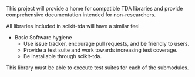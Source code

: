 
This project will provide a home for compatible TDA libraries and provide comprehensive documentation intended for non-researchers.

All libraries included in scikit-tda will have a similar feel

- Basic Software hygiene
    - Use issue tracker, encourage pull requests, and be friendly to users.
    - Provide a test suite and work towards increasing test coverage.
    - Be installable through scikit-tda.

This library must be able to execute test suites for each of the submodules. 

